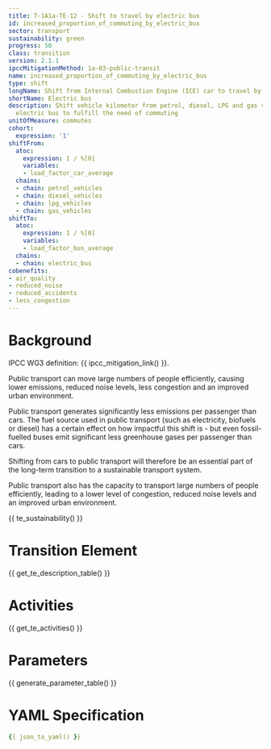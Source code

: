```yaml
---
title: T-1A1a-TE-12 - Shift to travel by electric bus
id: increased_proportion_of_commuting_by_electric_bus
sector: transport
sustainability: green
progress: 50
class: transition
version: 2.1.1
ipccMitigationMethod: 1a-03-public-transit
name: increased_proportion_of_commuting_by_electric_bus
type: shift
longName: Shift from Internal Combustion Engine (ICE) car to travel by electric bus.
shortName: Electric bus
description: Shift vehicle kilometer from petrol, diesel, LPG and gas vehicles to
  electric bus to fulfill the need of commuting
unitOfMeasure: commutes
cohort:
  expression: '1'
shiftFrom:
  atoc:
    expression: 1 / %[0]
    variables:
    - load_factor_car_average
  chains:
  - chain: petrol_vehicles
  - chain: diesel_vehicles
  - chain: lpg_vehicles
  - chain: gas_vehicles
shiftTo:
  atoc:
    expression: 1 / %[0]
    variables:
    - load_factor_bus_average
  chains:
  - chain: electric_bus
cobenefits:
- air_quality
- reduced_noise
- reduced_accidents
- less_congestion
---
```

#  Background

IPCC WG3 definition: {{ ipcc_mitigation_link() }}.

Public transport can move large numbers of people efficiently, causing lower emissions, reduced noise levels, less congestion and an improved urban environment.

Public transport generates significantly less emissions per passenger than cars. The fuel source used in public transport (such as electricity, biofuels or diesel) has a certain effect on how impactful this shift is - but even fossil-fuelled buses emit significant less greenhouse gases per passenger than cars.

Shifting from cars to public transport will therefore be an essential part of the long-term transition to a sustainable transport system.

Public transport also has the capacity to transport large numbers of people efficiently, leading to a lower level of congestion, reduced noise levels and an improved urban environment.

{{ te_sustainability() }}

# Transition Element


{{ get_te_description_table() }}



# Activities

{{ get_te_activities() }}


# Parameters

{{ generate_parameter_table() }}


# YAML Specification

```yaml
{{ json_to_yaml() }}
```
